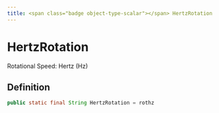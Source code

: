 ```yaml
---
title: <span class="badge object-type-scalar"></span> HertzRotation
---
```

# <span class="badge object-type-scalar"></span> HertzRotation

Rotational Speed: Hertz (Hz)

## Definition

```java
public static final String HertzRotation = rothz
```
